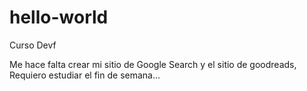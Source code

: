# hello-world
Curso Devf

Me hace falta crear mi sitio de Google Search y el sitio de goodreads, 
Requiero estudiar el fin de semana...

